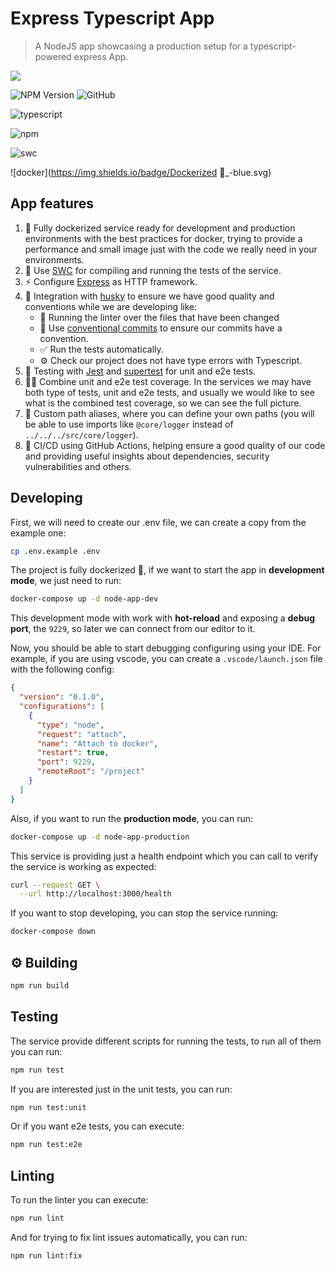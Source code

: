 # Express Typescript App

> A NodeJS app showcasing a production setup for a typescript-powered express App.

![](https://upload.wikimedia.org/wikipedia/commons/thumb/d/d9/Node.js_logo.svg/200px-Node.js_logo.svg.png)

![NPM Version](https://img.shields.io/node/v/passport.svg) ![GitHub](https://img.shields.io/github/license/mashape/apistatus.svg)

![typescript](https://img.shields.io/badge/typescript-5.x-blue.svg)

![npm](https://img.shields.io/badge/npm-10.x-red.svg)

![swc](https://img.shields.io/badge/Compiler-SWC_-orange.svg)

![docker](https://img.shields.io/badge/Dockerized 🐳\_-blue.svg)

## App features

1. 🐳 Fully dockerized service ready for development and production environments with the best practices for docker, trying to provide a performance and small image just with the code we really need in your environments.
2. 👷 Use [SWC](https://swc.rs/) for compiling and running the tests of the service.
3. ⚡️ Configure [Express](https://expressjs.com/) as HTTP framework.
4. 🐶 Integration with [husky](https://typicode.github.io/husky/) to ensure we have good quality and conventions while we are developing like:
   - 💅 Running the linter over the files that have been changed
   - 💬 Use [conventional commits](https://www.conventionalcommits.org/en/v1.0.0/) to ensure our commits have a convention.
   - ✅ Run the tests automatically.
   - ⚙️ Check our project does not have type errors with Typescript.
5. 🧪 Testing with [Jest](https://jestjs.io/es-ES/) and [supertest](https://github.com/ladjs/supertest) for unit and e2e tests.
6. 🤜🤛 Combine unit and e2e test coverage. In the services we may have both type of tests, unit and e2e tests, and usually we would like to see what is the combined test coverage, so we can see the full picture.
7. 📌 Custom path aliases, where you can define your own paths (you will be able to use imports like `@core/logger` instead of `../../../src/core/logger`).
8. 🚀 CI/CD using GitHub Actions, helping ensure a good quality of our code and providing useful insights about dependencies, security vulnerabilities and others.

## Developing

First, we will need to create our .env file, we can create a copy from the example one:

```bash
cp .env.example .env
```

The project is fully dockerized 🐳, if we want to start the app in **development mode**, we just need to run:

```bash
docker-compose up -d node-app-dev
```

This development mode with work with **hot-reload** and exposing a **debug port**, the `9229`, so later we can connect from our editor to it.

Now, you should be able to start debugging configuring using your IDE. For example, if you are using vscode, you can create a `.vscode/launch.json` file with the following config:

```json
{
  "version": "0.1.0",
  "configurations": [
    {
      "type": "node",
      "request": "attach",
      "name": "Attach to docker",
      "restart": true,
      "port": 9229,
      "remoteRoot": "/project"
    }
  ]
}
```

Also, if you want to run the **production mode**, you can run:

```bash
docker-compose up -d node-app-production
```

This service is providing just a health endpoint which you can call to verify the service is working as expected:

```bash
curl --request GET \
  --url http://localhost:3000/health
```

If you want to stop developing, you can stop the service running:

```bash
docker-compose down
```

## ⚙️ Building

```bash
npm run build
```

## Testing

The service provide different scripts for running the tests, to run all of them you can run:

```bash
npm run test
```

If you are interested just in the unit tests, you can run:

```bash
npm run test:unit
```

Or if you want e2e tests, you can execute:

```bash
npm run test:e2e
```

## Linting

To run the linter you can execute:

```bash
npm run lint
```

And for trying to fix lint issues automatically, you can run:

```bash
npm run lint:fix
```
